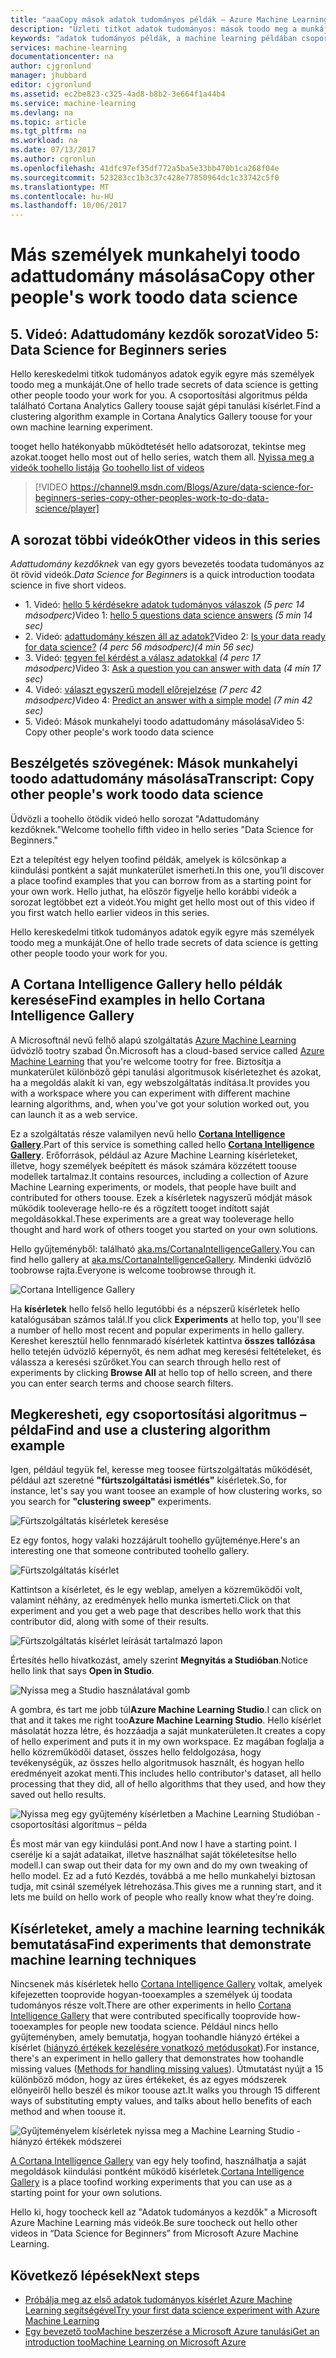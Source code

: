 ```yaml
---
title: "aaaCopy mások adatok tudományos példák – Azure Machine Learning |} Microsoft Docs"
description: "Üzleti titkot adatok tudományos: mások toodo meg a munkáját. Machine learning példák hello Cortana Analytics Gallery beolvasása sikertelen."
keywords: "adatok tudományos példák, a machine learning példában csoportosítási algoritmus csoportosítási algoritmus – példa"
services: machine-learning
documentationcenter: na
author: cjgronlund
manager: jhubbard
editor: cjgronlund
ms.assetid: ec2be823-c325-4ad8-b8b2-3e664f1a44b4
ms.service: machine-learning
ms.devlang: na
ms.topic: article
ms.tgt_pltfrm: na
ms.workload: na
ms.date: 07/13/2017
ms.author: cgronlun
ms.openlocfilehash: 41dfc97ef35df772a5ba5e33bb470b1ca268f04e
ms.sourcegitcommit: 523283cc1b3c37c428e77850964dc1c33742c5f0
ms.translationtype: MT
ms.contentlocale: hu-HU
ms.lasthandoff: 10/06/2017
---
```

# <a name="copy-other-peoples-work-toodo-data-science"></a><span data-ttu-id="a5d3f-105">Más személyek munkahelyi toodo adattudomány másolása</span><span class="sxs-lookup"><span data-stu-id="a5d3f-105">Copy other people's work toodo data science</span></span>
## <a name="video-5-data-science-for-beginners-series"></a><span data-ttu-id="a5d3f-106">5. Videó: Adattudomány kezdők sorozat</span><span class="sxs-lookup"><span data-stu-id="a5d3f-106">Video 5: Data Science for Beginners series</span></span>
<span data-ttu-id="a5d3f-107">Hello kereskedelmi titkok tudományos adatok egyik egyre más személyek toodo meg a munkáját.</span><span class="sxs-lookup"><span data-stu-id="a5d3f-107">One of hello trade secrets of data science is getting other people toodo your work for you.</span></span> <span data-ttu-id="a5d3f-108">A csoportosítási algoritmus példa található Cortana Analytics Gallery toouse saját gépi tanulási kísérlet.</span><span class="sxs-lookup"><span data-stu-id="a5d3f-108">Find a clustering algorithm example in Cortana Analytics Gallery toouse for your own machine learning experiment.</span></span>

<span data-ttu-id="a5d3f-109">tooget hello hatékonyabb működtetését hello adatsorozat, tekintse meg azokat.</span><span class="sxs-lookup"><span data-stu-id="a5d3f-109">tooget hello most out of hello series, watch them all.</span></span> <span data-ttu-id="a5d3f-110">[Nyissa meg a videók toohello listája](#other-videos-in-this-series)
</span><span class="sxs-lookup"><span data-stu-id="a5d3f-110">[Go toohello list of videos](#other-videos-in-this-series)
</span></span><br>

> [!VIDEO https://channel9.msdn.com/Blogs/Azure/data-science-for-beginners-series-copy-other-peoples-work-to-do-data-science/player]
>
>

## <a name="other-videos-in-this-series"></a><span data-ttu-id="a5d3f-111">A sorozat többi videók</span><span class="sxs-lookup"><span data-stu-id="a5d3f-111">Other videos in this series</span></span>
<span data-ttu-id="a5d3f-112">*Adattudomány kezdőknek* van egy gyors bevezetés toodata tudományos az öt rövid videók.</span><span class="sxs-lookup"><span data-stu-id="a5d3f-112">*Data Science for Beginners* is a quick introduction toodata science in five short videos.</span></span>

* <span data-ttu-id="a5d3f-113">1. Videó: [hello 5 kérdésekre adatok tudományos válaszok](machine-learning-data-science-for-beginners-the-5-questions-data-science-answers.md) *(5 perc 14 másodperc)*</span><span class="sxs-lookup"><span data-stu-id="a5d3f-113">Video 1: [hello 5 questions data science answers](machine-learning-data-science-for-beginners-the-5-questions-data-science-answers.md) *(5 min 14 sec)*</span></span>
* <span data-ttu-id="a5d3f-114">2. Videó: [adattudomány készen áll az adatok?](machine-learning-data-science-for-beginners-is-your-data-ready-for-data-science.md)</span><span class="sxs-lookup"><span data-stu-id="a5d3f-114">Video 2: [Is your data ready for data science?](machine-learning-data-science-for-beginners-is-your-data-ready-for-data-science.md)</span></span> <span data-ttu-id="a5d3f-115">*(4 perc 56 másodperc)*</span><span class="sxs-lookup"><span data-stu-id="a5d3f-115">*(4 min 56 sec)*</span></span>
* <span data-ttu-id="a5d3f-116">3. Videó: [tegyen fel kérdést a válasz adatokkal](machine-learning-data-science-for-beginners-ask-a-question-you-can-answer-with-data.md) *(4 perc 17 másodperc)*</span><span class="sxs-lookup"><span data-stu-id="a5d3f-116">Video 3: [Ask a question you can answer with data](machine-learning-data-science-for-beginners-ask-a-question-you-can-answer-with-data.md) *(4 min 17 sec)*</span></span>
* <span data-ttu-id="a5d3f-117">4. Videó: [választ egyszerű modell előrejelzése](machine-learning-data-science-for-beginners-predict-an-answer-with-a-simple-model.md) *(7 perc 42 másodperc)*</span><span class="sxs-lookup"><span data-stu-id="a5d3f-117">Video 4: [Predict an answer with a simple model](machine-learning-data-science-for-beginners-predict-an-answer-with-a-simple-model.md) *(7 min 42 sec)*</span></span>
* <span data-ttu-id="a5d3f-118">5. Videó: Mások munkahelyi toodo adattudomány másolása</span><span class="sxs-lookup"><span data-stu-id="a5d3f-118">Video 5: Copy other people's work toodo data science</span></span>

## <a name="transcript-copy-other-peoples-work-toodo-data-science"></a><span data-ttu-id="a5d3f-119">Beszélgetés szövegének: Mások munkahelyi toodo adattudomány másolása</span><span class="sxs-lookup"><span data-stu-id="a5d3f-119">Transcript: Copy other people's work toodo data science</span></span>
<span data-ttu-id="a5d3f-120">Üdvözli a toohello ötödik videó hello sorozat "Adattudomány kezdőknek."</span><span class="sxs-lookup"><span data-stu-id="a5d3f-120">Welcome toohello fifth video in hello series "Data Science for Beginners."</span></span>

<span data-ttu-id="a5d3f-121">Ezt a telepítést egy helyen toofind példák, amelyek is kölcsönkap a kiindulási pontként a saját munkaterület ismerheti.</span><span class="sxs-lookup"><span data-stu-id="a5d3f-121">In this one, you’ll discover a place toofind examples that you can borrow from as a starting point for your own work.</span></span> <span data-ttu-id="a5d3f-122">Hello juthat, ha először figyelje hello korábbi videók a sorozat legtöbbet ezt a videót.</span><span class="sxs-lookup"><span data-stu-id="a5d3f-122">You might get hello most out of this video if you first watch hello earlier videos in this series.</span></span>

<span data-ttu-id="a5d3f-123">Hello kereskedelmi titkok tudományos adatok egyik egyre más személyek toodo meg a munkáját.</span><span class="sxs-lookup"><span data-stu-id="a5d3f-123">One of hello trade secrets of data science is getting other people toodo your work for you.</span></span>

## <a name="find-examples-in-hello-cortana-intelligence-gallery"></a><span data-ttu-id="a5d3f-124">A Cortana Intelligence Gallery hello példák keresése</span><span class="sxs-lookup"><span data-stu-id="a5d3f-124">Find examples in hello Cortana Intelligence Gallery</span></span>
<span data-ttu-id="a5d3f-125">A Microsoftnál nevű felhő alapú szolgáltatás [Azure Machine Learning](https://azure.microsoft.com/services/machine-learning/) üdvözlő tootry szabad Ön.</span><span class="sxs-lookup"><span data-stu-id="a5d3f-125">Microsoft has a cloud-based service called [Azure Machine Learning](https://azure.microsoft.com/services/machine-learning/) that you're welcome tootry for free.</span></span> <span data-ttu-id="a5d3f-126">Biztosítja a munkaterület különböző gépi tanulási algoritmusok kísérletezhet és azokat, ha a megoldás alakít ki van, egy webszolgáltatás indítása.</span><span class="sxs-lookup"><span data-stu-id="a5d3f-126">It provides you with a workspace where you can experiment with different machine learning algorithms, and, when you've got your solution worked out, you can launch it as a web service.</span></span>

<span data-ttu-id="a5d3f-127">Ez a szolgáltatás része valamilyen nevű hello  **[Cortana Intelligence Gallery](http://aka.ms/CortanaIntelligenceGallery)**.</span><span class="sxs-lookup"><span data-stu-id="a5d3f-127">Part of this service is something called hello **[Cortana Intelligence Gallery](http://aka.ms/CortanaIntelligenceGallery)**.</span></span> <span data-ttu-id="a5d3f-128">Erőforrások, például az Azure Machine Learning kísérleteket, illetve, hogy személyek beépített és mások számára közzétett toouse modellek tartalmaz.</span><span class="sxs-lookup"><span data-stu-id="a5d3f-128">It contains resources, including a collection of Azure Machine Learning experiments, or models, that people have built and contributed for others toouse.</span></span> <span data-ttu-id="a5d3f-129">Ezek a kísérletek nagyszerű módját mások működik tooleverage hello-re és a rögzített tooget indított saját megoldásokkal.</span><span class="sxs-lookup"><span data-stu-id="a5d3f-129">These experiments are a great way tooleverage hello thought and hard work of others tooget you started on your own solutions.</span></span>

<span data-ttu-id="a5d3f-130">Hello gyűjteményből: található [aka.ms/CortanaIntelligenceGallery](http://aka.ms/CortanaIntelligenceGallery).</span><span class="sxs-lookup"><span data-stu-id="a5d3f-130">You can find hello gallery at [aka.ms/CortanaIntelligenceGallery](http://aka.ms/CortanaIntelligenceGallery).</span></span> <span data-ttu-id="a5d3f-131">Mindenki üdvözlő toobrowse rajta.</span><span class="sxs-lookup"><span data-stu-id="a5d3f-131">Everyone is welcome toobrowse through it.</span></span>

![Cortana Intelligence Gallery](./media/machine-learning-data-science-for-beginners-copy-other-peoples-work-to-do-data-science/cortana-intelligence-gallery.png)

<span data-ttu-id="a5d3f-133">Ha **kísérletek** hello felső hello legutóbbi és a népszerű kísérletek hello katalógusában számos talál.</span><span class="sxs-lookup"><span data-stu-id="a5d3f-133">If you click **Experiments** at hello top, you'll see a number of hello most recent and popular experiments in hello gallery.</span></span> <span data-ttu-id="a5d3f-134">Kereshet keresztül hello fennmaradó kísérletek kattintva **összes tallózása** hello tetején üdvözlő képernyőt, és nem adhat meg keresési feltételeket, és válassza a keresési szűrőket.</span><span class="sxs-lookup"><span data-stu-id="a5d3f-134">You can search through hello rest of experiments by clicking **Browse All** at hello top of hello screen, and there you can enter search terms and choose search filters.</span></span>

## <a name="find-and-use-a-clustering-algorithm-example"></a><span data-ttu-id="a5d3f-135">Megkeresheti, egy csoportosítási algoritmus – példa</span><span class="sxs-lookup"><span data-stu-id="a5d3f-135">Find and use a clustering algorithm example</span></span>
<span data-ttu-id="a5d3f-136">Igen, például tegyük fel, keresse meg toosee fürtszolgáltatás működését, például azt szeretné **"fürtszolgáltatási ismétlés"** kísérletek.</span><span class="sxs-lookup"><span data-stu-id="a5d3f-136">So, for instance, let's say you want toosee an example of how clustering works, so you search for **"clustering sweep"** experiments.</span></span>

![Fürtszolgáltatás kísérletek keresése](./media/machine-learning-data-science-for-beginners-copy-other-peoples-work-to-do-data-science/search-for-clustering-experiments.png)

<span data-ttu-id="a5d3f-138">Ez egy fontos, hogy valaki hozzájárult toohello gyűjteménye.</span><span class="sxs-lookup"><span data-stu-id="a5d3f-138">Here's an interesting one that someone contributed toohello gallery.</span></span>

![Fürtszolgáltatás kísérlet](./media/machine-learning-data-science-for-beginners-copy-other-peoples-work-to-do-data-science/clustering-experiment.png)

<span data-ttu-id="a5d3f-140">Kattintson a kísérletet, és le egy weblap, amelyen a közreműködői volt, valamint néhány, az eredmények hello munka ismerteti.</span><span class="sxs-lookup"><span data-stu-id="a5d3f-140">Click on that experiment and you get a web page that describes hello work that this contributor did, along with some of their results.</span></span>

![Fürtszolgáltatás kísérlet leírását tartalmazó lapon](./media/machine-learning-data-science-for-beginners-copy-other-peoples-work-to-do-data-science/clustering-experiment-description-page.png)

<span data-ttu-id="a5d3f-142">Értesítés hello hivatkozást, amely szerint **Megnyitás a Studióban**.</span><span class="sxs-lookup"><span data-stu-id="a5d3f-142">Notice hello link that says **Open in Studio**.</span></span>

![Nyissa meg a Studio használatával gomb](./media/machine-learning-data-science-for-beginners-copy-other-peoples-work-to-do-data-science/open-in-studio.png)

<span data-ttu-id="a5d3f-144">A gombra, és tart me jobb túl**Azure Machine Learning Studio**.</span><span class="sxs-lookup"><span data-stu-id="a5d3f-144">I can click on that and it takes me right too**Azure Machine Learning Studio**.</span></span> <span data-ttu-id="a5d3f-145">Hello kísérlet másolatát hozza létre, és hozzáadja a saját munkaterületen.</span><span class="sxs-lookup"><span data-stu-id="a5d3f-145">It creates a copy of hello experiment and puts it in my own workspace.</span></span> <span data-ttu-id="a5d3f-146">Ez magában foglalja a hello közreműködői dataset, összes hello feldolgozása, hogy tevékenységük, az összes hello algoritmusok használt, és hogyan hello eredményeit azokat menti.</span><span class="sxs-lookup"><span data-stu-id="a5d3f-146">This includes hello contributor's dataset, all hello processing that they did, all of hello algorithms that they used, and how they saved out hello results.</span></span>

![Nyissa meg egy gyűjtemény kísérletben a Machine Learning Studióban - csoportosítási algoritmus – példa](./media/machine-learning-data-science-for-beginners-copy-other-peoples-work-to-do-data-science/cluster-experiment-open-in-studio.png)

<span data-ttu-id="a5d3f-148">És most már van egy kiindulási pont.</span><span class="sxs-lookup"><span data-stu-id="a5d3f-148">And now I have a starting point.</span></span> <span data-ttu-id="a5d3f-149">I cserélje ki a saját adataikat, illetve használhat saját tökéletesítse hello modell.</span><span class="sxs-lookup"><span data-stu-id="a5d3f-149">I can swap out their data for my own and do my own tweaking of hello model.</span></span> <span data-ttu-id="a5d3f-150">Ez ad a futó Kezdés, továbbá a me hello munkahelyi biztosan tudja, mit csinál személyek létrehozása.</span><span class="sxs-lookup"><span data-stu-id="a5d3f-150">This gives me a running start, and it lets me build on hello work of people who really know what they’re doing.</span></span>

## <a name="find-experiments-that-demonstrate-machine-learning-techniques"></a><span data-ttu-id="a5d3f-151">Kísérleteket, amely a machine learning technikák bemutatása</span><span class="sxs-lookup"><span data-stu-id="a5d3f-151">Find experiments that demonstrate machine learning techniques</span></span>
<span data-ttu-id="a5d3f-152">Nincsenek más kísérletek hello [Cortana Intelligence Gallery](http://aka.ms/CortanaIntelligenceGallery) voltak, amelyek kifejezetten tooprovide hogyan-tooexamples a személyek új toodata tudományos része volt.</span><span class="sxs-lookup"><span data-stu-id="a5d3f-152">There are other experiments in hello [Cortana Intelligence Gallery](http://aka.ms/CortanaIntelligenceGallery) that were contributed specifically tooprovide how-tooexamples for people new toodata science.</span></span> <span data-ttu-id="a5d3f-153">Például nincs hello gyűjteményben, amely bemutatja, hogyan toohandle hiányzó értékei a kísérlet ([hiányzó értékek kezelésére vonatkozó metódusokat](https://gallery.cortanaintelligence.com/Experiment/Methods-for-handling-missing-values-1)).</span><span class="sxs-lookup"><span data-stu-id="a5d3f-153">For instance, there's an experiment in hello gallery that demonstrates how toohandle missing values ([Methods for handling missing values](https://gallery.cortanaintelligence.com/Experiment/Methods-for-handling-missing-values-1)).</span></span> <span data-ttu-id="a5d3f-154">Útmutatást nyújt a 15 különböző módon, hogy az üres értékeket, és az egyes módszerek előnyeiről hello beszél és mikor toouse azt.</span><span class="sxs-lookup"><span data-stu-id="a5d3f-154">It walks you through 15 different ways of substituting empty values, and talks about hello benefits of each method and when toouse it.</span></span>

![Gyűjteményelem kísérletek nyissa meg a Machine Learning Studio - hiányzó értékek módszerei](./media/machine-learning-data-science-for-beginners-copy-other-peoples-work-to-do-data-science/experiment-methods-for-handling-missing-values.png)

<span data-ttu-id="a5d3f-156">[A Cortana Intelligence Gallery](http://aka.ms/CortanaIntelligenceGallery) van egy hely toofind, használhatja a saját megoldások kiindulási pontként működő kísérletek.</span><span class="sxs-lookup"><span data-stu-id="a5d3f-156">[Cortana Intelligence Gallery](http://aka.ms/CortanaIntelligenceGallery) is a place toofind working experiments that you can use as a starting point for your own solutions.</span></span>

<span data-ttu-id="a5d3f-157">Hello ki, hogy toocheck kell az "Adatok tudományos a kezdők" a Microsoft Azure Machine Learning más videók.</span><span class="sxs-lookup"><span data-stu-id="a5d3f-157">Be sure toocheck out hello other videos in “Data Science for Beginners” from Microsoft Azure Machine Learning.</span></span>

## <a name="next-steps"></a><span data-ttu-id="a5d3f-158">Következő lépések</span><span class="sxs-lookup"><span data-stu-id="a5d3f-158">Next steps</span></span>
* [<span data-ttu-id="a5d3f-159">Próbálja meg az első adatok tudományos kísérlet Azure Machine Learning segítségével</span><span class="sxs-lookup"><span data-stu-id="a5d3f-159">Try your first data science experiment with Azure Machine Learning</span></span>](machine-learning-create-experiment.md)
* [<span data-ttu-id="a5d3f-160">Egy bevezető tooMachine beszerzése a Microsoft Azure tanulási</span><span class="sxs-lookup"><span data-stu-id="a5d3f-160">Get an introduction tooMachine Learning on Microsoft Azure</span></span>](machine-learning-what-is-machine-learning.md)
